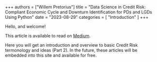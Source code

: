 +++
authors = ["Willem Pretorius"]
title = "Data Science in Credit Risk: Compliant Economic Cycle and Downturn Identification for PDs and LGDs Using Python"
date = "2023-08-29"
categories = [
    "Introduction"
]
+++

Hello, and welcome!

This article is available to read on [Medium](https://python.plainenglish.io/data-science-in-credit-risk-compliant-economic-cycle-and-downturn-identification-for-pds-and-lgds-c62bc7dc9ae8).

Here you will get an introduction and overview to basic Credit Risk termonology and ideas (Part 2). In the future, these articles will be embedded into this site and available for free.